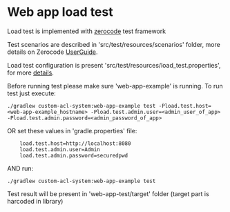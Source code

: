 # Web app load test

Load test is implemented with [zerocode](https://github.com/authorjapps/zerocode) test framework

Test scenarios are described in 'src/test/resources/scenarios' folder, more details on Zerocode [UserGuide](https://github.com/authorjapps/zerocode/wiki/Getting-Started).

Load test configuration is present 'src/test/resources/load_test.properties', for more [details](https://github.com/authorjapps/zerocode/wiki/Load-or-Performance-Testing-(IDE-based)#how-to-run-tests-in-parallel-in-context-of-one-or-more-scenarios-).

Before running test please make sure 'web-app-example' is running. To run test just execute:

    ./gradlew custom-acl-system:web-app-example test -Pload.test.host=<web-app-example_hostname> -Pload.test.admin.user=<admin_user_of_app> -Pload.test.admin.password=<admin_password_of_app>
    
OR set these values in 'gradle.properties' file:

        load.test.host=http://localhost:8080
        load.test.admin.user=Admin
        load.test.admin.password=securedpwd
        
AND run:

    ./gradlew custom-acl-system:web-app-example test
    
Test result will be present in 'web-app-test/target' folder (target part is harcoded in library)
